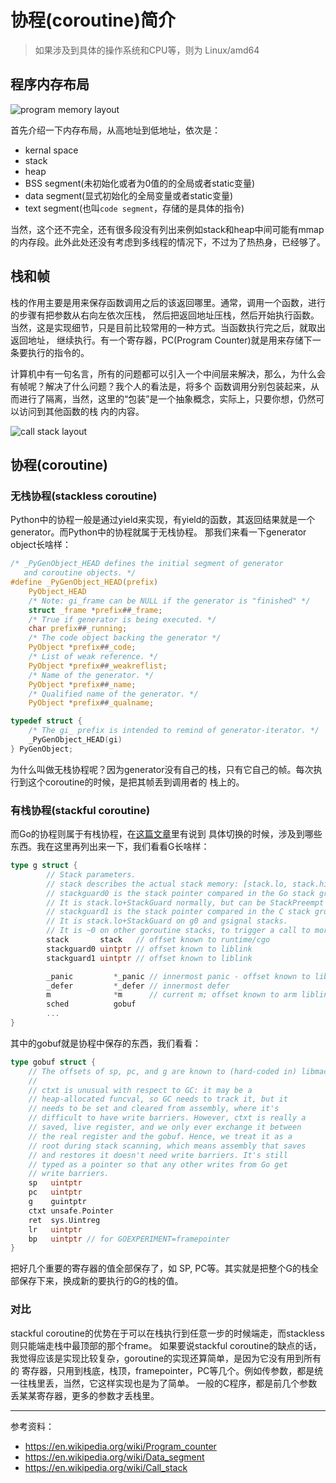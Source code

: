 # 协程(coroutine)简介

> 如果涉及到具体的操作系统和CPU等，则为 Linux/amd64

## 程序内存布局

![program memory layout](./img/program_memory_layout.jpg)

首先介绍一下内存布局，从高地址到低地址，依次是：

- kernal space
- stack
- heap
- BSS segment(未初始化或者为0值的的全局或者static变量)
- data segment(显式初始化的全局变量或者static变量)
- text segment(也叫`code segment`，存储的是具体的指令)

当然，这个还不完全，还有很多段没有列出来例如stack和heap中间可能有mmap的内存段。此外此处还没有考虑到多线程的情况下，不过为了热热身，已经够了。

## 栈和帧

栈的作用主要是用来保存函数调用之后的该返回哪里。通常，调用一个函数，进行的步骤有把参数从右向左依次压栈，
然后把返回地址压栈，然后开始执行函数。当然，这是实现细节，只是目前比较常用的一种方式。当函数执行完之后，就取出返回地址，
继续执行。有一个寄存器，PC(Program Counter)就是用来存储下一条要执行的指令的。

计算机中有一句名言，所有的问题都可以引入一个中间层来解决，那么，为什么会有帧呢？解决了什么问题？我个人的看法是，将多个
函数调用分别包装起来，从而进行了隔离，当然，这里的“包装”是一个抽象概念，实际上，只要你想，仍然可以访问到其他函数的栈
内的内容。

![call stack layout](./img/call_stack_layout.png)

## 协程(coroutine)

### 无栈协程(stackless coroutine)

Python中的协程一般是通过yield来实现，有yield的函数，其返回结果就是一个generator。而Python中的协程就属于无栈协程。
那我们来看一下generator object长啥样：

```c
/* _PyGenObject_HEAD defines the initial segment of generator
   and coroutine objects. */
#define _PyGenObject_HEAD(prefix)                                           \
    PyObject_HEAD                                                           \
    /* Note: gi_frame can be NULL if the generator is "finished" */         \
    struct _frame *prefix##_frame;                                          \
    /* True if generator is being executed. */                              \
    char prefix##_running;                                                  \
    /* The code object backing the generator */                             \
    PyObject *prefix##_code;                                                \
    /* List of weak reference. */                                           \
    PyObject *prefix##_weakreflist;                                         \
    /* Name of the generator. */                                            \
    PyObject *prefix##_name;                                                \
    /* Qualified name of the generator. */                                  \
    PyObject *prefix##_qualname;

typedef struct {
    /* The gi_ prefix is intended to remind of generator-iterator. */
    _PyGenObject_HEAD(gi)
} PyGenObject;
```

为什么叫做无栈协程呢？因为generator没有自己的栈，只有它自己的帧。每次执行到这个coroutine的时候，是把其帧丢到调用者的
栈上的。

### 有栈协程(stackful coroutine)

而Go的协程则属于有栈协程，在[这篇文章](https://jiajunhuang.com/articles/2018_03_29-goroutine_schedule.md.html)里有说到
具体切换的时候，涉及到哪些东西。我在这里再列出来一下，我们看看G长啥样：

```go
type g struct {
        // Stack parameters.
        // stack describes the actual stack memory: [stack.lo, stack.hi).
        // stackguard0 is the stack pointer compared in the Go stack growth prologue.
        // It is stack.lo+StackGuard normally, but can be StackPreempt to trigger a preemption.
        // stackguard1 is the stack pointer compared in the C stack growth prologue.
        // It is stack.lo+StackGuard on g0 and gsignal stacks.
        // It is ~0 on other goroutine stacks, to trigger a call to morestackc (and crash).
        stack       stack   // offset known to runtime/cgo
        stackguard0 uintptr // offset known to liblink
        stackguard1 uintptr // offset known to liblink

        _panic         *_panic // innermost panic - offset known to liblink
        _defer         *_defer // innermost defer
        m              *m      // current m; offset known to arm liblink
        sched          gobuf
        ...
}
```

其中的gobuf就是协程中保存的东西，我们看看：

```go
type gobuf struct {
	// The offsets of sp, pc, and g are known to (hard-coded in) libmach.
	//
	// ctxt is unusual with respect to GC: it may be a
	// heap-allocated funcval, so GC needs to track it, but it
	// needs to be set and cleared from assembly, where it's
	// difficult to have write barriers. However, ctxt is really a
	// saved, live register, and we only ever exchange it between
	// the real register and the gobuf. Hence, we treat it as a
	// root during stack scanning, which means assembly that saves
	// and restores it doesn't need write barriers. It's still
	// typed as a pointer so that any other writes from Go get
	// write barriers.
	sp   uintptr
	pc   uintptr
	g    guintptr
	ctxt unsafe.Pointer
	ret  sys.Uintreg
	lr   uintptr
	bp   uintptr // for GOEXPERIMENT=framepointer
}
```

把好几个重要的寄存器的值全部保存了，如 SP, PC等。其实就是把整个G的栈全部保存下来，换成新的要执行的G的栈的值。

### 对比

stackful coroutine的优势在于可以在栈执行到任意一步的时候端走，而stackless则只能端走栈中最顶部的那个frame。
如果要说stackful coroutine的缺点的话，我觉得应该是实现比较复杂，goroutine的实现还算简单，是因为它没有用到所有的
寄存器，只用到栈底，栈顶，framepointer，PC等几个。例如传参数，都是统一往栈里丢，当然，它这样实现也是为了简单。
一般的C程序，都是前几个参数丢某某寄存器，更多的参数才丢栈里。

-------------------------------

参考资料：

- https://en.wikipedia.org/wiki/Program_counter
- https://en.wikipedia.org/wiki/Data_segment
- https://en.wikipedia.org/wiki/Call_stack
